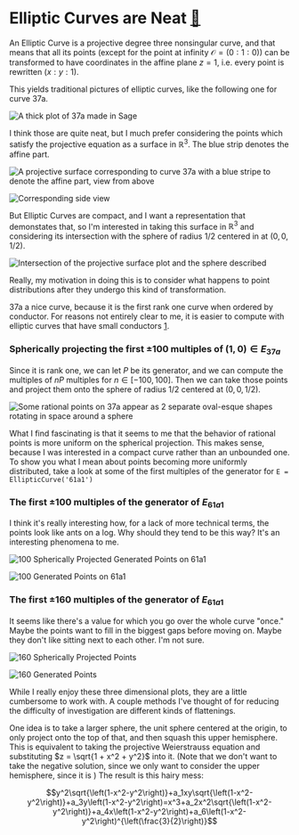 # Elliptic Curves are Neat [🍵](https://ctesta01.github.io/thesis-blog/)

An Elliptic Curve is a projective degree three nonsingular curve,
and that means that all its points (except for the point at infinity $\mathcal O = (0 : 1 : 0)$) can be transformed to have coordinates in the affine plane $z=1$, i.e. every point is rewritten $(x:y:1)$.

This yields traditional pictures of elliptic curves, like the following one for curve 37a.

![A thick plot of 37a made in Sage](https://github.com/ctesta01/thesis-blog/blob/master/images/37a1.png?raw=true)

I think those are quite neat, but I much prefer considering the points which satisfy
the projective equation as a surface in $\mathbb R^3$. The blue strip denotes the affine part.

![A projective surface corresponding to curve 37a with a blue stripe to denote the affine part, view from above](https://github.com/ctesta01/thesis-blog/blob/master/images/37a1%20affine%20intersection%20from%20above.png?raw=true)

![Corresponding side view](https://github.com/ctesta01/thesis-blog/blob/master/images/37a1%20affine%20intersection%20from%20side.png?raw=true)

But Elliptic Curves are compact, and I want a representation that demonstates that, so I'm
interested in taking this surface in $\mathbb R^3$ and considering its intersection with the sphere
of radius 1/2 centered in at $(0,0,1/2)$.

![Intersection of the projective surface plot and the sphere described](https://github.com/ctesta01/thesis-blog/blob/master/images/37a1%20sphere%20intersection.png?raw=true)

Really, my motivation in doing this is to consider what happens to point distributions after
they undergo this kind of transformation.

37a a nice curve, because it is the first rank one curve when ordered by conductor. For reasons
not entirely clear to me, it is easier to compute with elliptic curves that have small conductors
[1](https://arxiv.org/abs/math/0403374).


### Spherically projecting the first $\pm 100$ multiples of $(1,0) \in E_{37a}$
Since it is rank one, we can let $P$ be its generator, and we can compute the multiples of $nP$ multiples
for $n \in [-100,100]$. Then we can take those points and project them onto the sphere of radius 1/2 centered
at $(0,0,1/2)$.

![Some rational points on 37a appear as 2 separate oval-esque shapes rotating in space around a sphere](https://github.com/ctesta01/thesis-blog/blob/master/images/37a1%20Spherical%20Points.gif?raw=true)

What I find fascinating is that it seems to me that the behavior of rational points is more uniform
on the spherical projection. This makes sense, because I was interested in a compact curve rather
than an unbounded one. To show you what I mean about points becoming more uniformly distributed,
take a look at some of the first multiples of the generator for `E = EllipticCurve('61a1')`

### The first $\pm 100$ multiples of the generator of $E_{61a1}$
I think it's really interesting how, for a lack of more technical terms, the points look like
ants on a log. Why should they tend to be this way? It's an interesting phenomena to me.

![100 Spherically Projected Generated Points on 61a1](https://github.com/ctesta01/thesis-blog/blob/master/images/61a1%20spherical%20points.gif?raw=true)

![100 Generated Points on 61a1](https://github.com/ctesta01/thesis-blog/blob/master/images/61a1%20generated%20points.png?raw=true)


### The first $\pm 160$ multiples of the generator of $E_{61a1}$
It seems like there's a value for which you go over the whole curve "once."
Maybe the points want to fill in the biggest gaps before moving on. Maybe they don't like sitting next
to each other. I'm not sure.

![160 Spherically Projected Points](https://github.com/ctesta01/thesis-blog/blob/master/images/61a1%20160%20Sphericals.gif?raw=true)

![160 Generated Points](https://github.com/ctesta01/thesis-blog/blob/master/images/61a1%20160%20Generated%20Points%20Affine.png?raw=true)


While I really enjoy these three dimensional plots, they are a little cumbersome to work with. A couple methods I've thought of for reducing the difficulty of investigation are different kinds of flattenings.

One idea is to take a larger sphere, the unit sphere centered at the origin, to only project onto the top of that, and then squash this upper hemisphere. This is equivalent to taking the projective Weierstrauss equation
and substituting $z = \sqrt{1 + x^2 + y^2}$ into it. (Note that we don't want to take the negative solution, since we only want to consider the upper hemisphere, since it is ) The result is this hairy mess:

$$y^2\sqrt{\left(1-x^2-y^2\right)}+a_1xy\sqrt{\left(1-x^2-y^2\right)}+a_3y\left(1-x^2-y^2\right)=x^3+a_2x^2\sqrt{\left(1-x^2-y^2\right)}+a_4x\left(1-x^2-y^2\right)+a_6\left(1-x^2-y^2\right)^{\left(\frac{3}{2}\right)}$$
